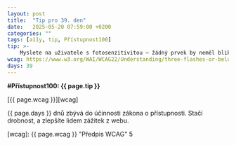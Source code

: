 ```yaml
---
layout: post
title:  "Tip pro 39. den"
date:   2025-05-20 07:59:00 +0200
categories: ""
tags: [a11y, tip, Přístupnost100]
tip: >- 
    Myslete na uživatele s fotosenzitivitou – žádný prvek by neměl blikat rychlostí 3–50 Hz. Vyhněte se rychlým zábleskům, případně je omezte pod tuto frekvenci.
wcag: https://www.w3.org/WAI/WCAG22/Understanding/three-flashes-or-below-threshold
days: 39
---
```

**#Přístupnost100: {{ page.tip }}**

[{{ page.wcag }}][wcag]

{{ page.days }} dnů zbývá do účinnosti zákona o přístupnosti. Stačí drobnost, a zlepšíte lidem zážitek z webu.

[wcag]: {{ page.wcag }} "Předpis WCAG"
5